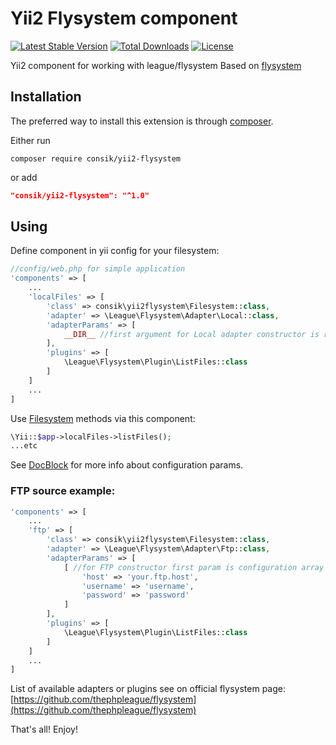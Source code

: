 # Yii2 Flysystem component
[![Latest Stable Version](https://poser.pugx.org/consik/yii2-flysystem/v/stable)](https://packagist.org/packages/consik/yii2-flysystem)
[![Total Downloads](https://poser.pugx.org/consik/yii2-flysystem/downloads)](https://packagist.org/packages/consik/yii2-flysystem)
[![License](https://poser.pugx.org/consik/yii2-flysystem/license)](https://packagist.org/packages/consik/yii2-flysystem)

Yii2 component for working with league/flysystem
Based on [flysystem](https://github.com/thephpleague/flysystem)

## Installation

The preferred way to install this extension is through [composer](http://getcomposer.org/download/).

Either run

```
composer require consik/yii2-flysystem
```

or add

```json
"consik/yii2-flysystem": "^1.0"
```

## Using

Define component in yii config for your filesystem:
```php
//config/web.php for simple application
'components' => [
    ... 
    'localFiles' => [
        'class' => consik\yii2flysystem\Filesystem::class,
        'adapter' => \League\Flysystem\Adapter\Local::class,
        'adapterParams' => [
            __DIR__ //first argument for Local adapter constructor is root dir
        ],
        'plugins' => [
            \League\Flysystem\Plugin\ListFiles::class
        ]
    ]
    ...
]
```
Use [Filesystem](https://github.com/thephpleague/flysystem/blob/master/src/Filesystem.php) methods via this component:
```php
\Yii::$app->localFiles->listFiles();
...etc
```

See [DocBlock](/Filesystem.php) for more info about configuration params.

### FTP source example:
```php
'components' => [
    ... 
    'ftp' => [
        'class' => consik\yii2flysystem\Filesystem::class,
        'adapter' => \League\Flysystem\Adapter\Ftp::class,
        'adapterParams' => [
            [ //for FTP constructor first param is configuration array
                'host' => 'your.ftp.host',
                'username' => 'username',
                'password' => 'password'
            ]
        ],
        'plugins' => [
            \League\Flysystem\Plugin\ListFiles::class
        ]
    ]
    ...
]
```

List of available adapters or plugins see on official flysystem page: [https://github.com/thephpleague/flysystem](https://github.com/thephpleague/flysystem)

That's all! Enjoy! 